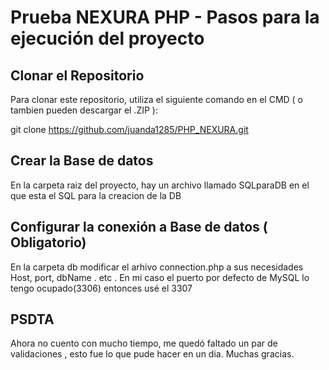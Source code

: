 

# Prueba NEXURA PHP -  Pasos para la ejecución del proyecto



## Clonar el Repositorio

Para clonar este repositorio, utiliza el siguiente comando en el CMD ( o tambien pueden descargar el .ZIP ):

git clone https://github.com/juanda1285/PHP_NEXURA.git 

## Crear la Base de datos

En la carpeta raiz del proyecto, hay un archivo llamado SQLparaDB en el que esta el SQL para la creacion de la DB 

## Configurar la conexión a Base de datos ( Obligatorio)

En la carpeta db modificar el arhivo connection.php a sus necesidades Host, port, dbName . etc . 
En mi caso el puerto por defecto de MySQL lo tengo ocupado(3306)
entonces usé el 3307 


## PSDTA

Ahora no cuento con mucho tiempo, me quedó faltado un par de validaciones , esto fue lo que pude hacer en un dia.
Muchas gracias.



